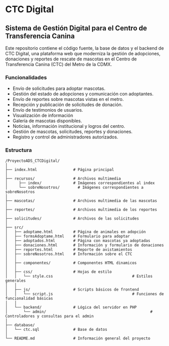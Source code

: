 # CTC Digital
## Sistema de Gestión Digital para el Centro de Transferencia Canina

Este repositorio contiene el código fuente, la base de datos y el backend de CTC Digital, una plataforma web que moderniza la gestión de adopciones, donaciones y reportes de rescate de mascotas en el Centro de Transferencia Canina (CTC) del Metro de la CDMX.

### Funcionalidades
- Envío de solicitudes para adoptar mascotas.
- Gestión del estado de adopciones y comunicación con adoptantes.
- Envío de reportes sobre mascotas vistas en el metro.
- Recepción y publicación de solicitudes de donación.
- Envío de testimonios de usuarios.
- Visualización de información
- Galería de mascotas disponibles.
- Noticias, información institucional y logros del centro.
- Gestión de mascotas, solicitudes, reportes y donaciones.
- Registro y control de administradores autorizados.

### Estructura
```
/ProyectoADS_CTCDigital/
│
├── index.html                # Página principal
│
├── recursos/                 # Archivos multimedia
│     ├── index/              # Imágenes correspondientes al index
│     └── sobreNosotros/     	# Imágenes correspondientes a sobreNosotros
│
├── mascotas/                 # Archivos multimedia de las mascotas
│
├── reportes/                 # Archivos multimedia de los reportes
│
├── solicitudes/              # Archivos de las solicitudes
│
├── src/
│   ├── adoptame.html         # Página de animales en adopción
│   ├── formsAdoptame.html    # Formulario para adoptar
│   ├── adoptados.html        # Página con mascotas ya adoptadas
│   ├── donaciones.html       # Información y formulario de donaciones
│   ├── reportes.html         # Reporte de avistamientos
│   ├── sobreNosotros.html    # Información sobre el CTC
│   │
│   ├── componentes/          # Componentes HTML dinamicos
│   │
│   ├── css/                  # Hojas de estilo
│   │   └── style.css									# Estilos generales
│   │
│   ├── js/                   # Scripts básicos de frontend
│   │   └── script.js									# Funciones de funcionalidad básicas
│   │
│   └── backend/              # Lógica del servidor en PHP
│       └── admin/												# Controladores y consultas para el admin
│
├── database/                 
│   └── ctc.sql               # Base de datos
│
└── README.md                 # Información general del proyecto
```
